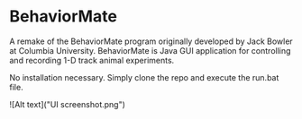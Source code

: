 # BehaviorMate
A remake of the BehaviorMate program originally developed by Jack Bowler at Columbia University. BehaviorMate is Java GUI application for controlling and recording 1-D track animal experiments.

No installation necessary. Simply clone the repo and execute the run.bat file.

![Alt text]("UI screenshot.png")
